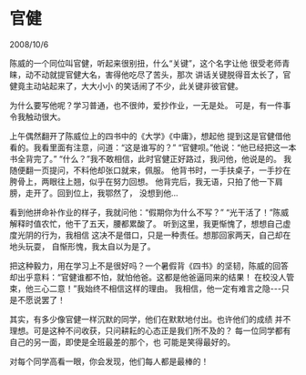 # 官健
2008/10/6

陈威的一个同位叫官健，听起来很别扭，什么“关键”，这个名字让他
很受老师青睐，动不动就提官健大名，害得他吃尽了苦头，那次
讲话关键脱得音太长了，官健竟主动站起来了，大大小小
的笑话闹了不少，此关键非彼官健。

为什么要写他呢？学习普通，也不很帅，爱抄作业，一无是处。
可是，有一件事令我触动很大。

上午偶然翻开了陈威位上的四书中的《大学》《中庸》，想起他
提到这是官健借他看的。我看里面有注意，问道：“这是谁写的？”
“官健呗。”他说：“他已经把这一本书全背完了。”
“什么？”我不敢相信，此时官健正好路过，我问他，他说是的。
我随便翻一页提问，不料他却张口就来，佩服。
他背书时，一手扶桌子，一手抄在胯骨上，两眼往上翘，似乎在努力回想。
他背完后，我无语，只拍了他一下肩膀，走开了。回到位上，我鄂然了，
没想到他...

看到他拼命补作业的样子，我就问他：“假期你为什么不写？”
“光干活了！”陈威解释时值农忙，他干了五天，腰都累酸了。
听到这里，我更惭愧了，想想自己虚度光阴的行为，我相信
这决不是借口，只是一种责任。想那回家两天，自己却在地头玩耍，
自惭形愧，我太自以为是了。

把这种毅力，用在学习上不是很好吗？一个暑假背《四书》的坚韧，陈威的回答
却出乎意料：“官健谁都不怕，就怕他爸。这都是他爸逼同来的结果！
在校没人管束，他三心二意！”我始终不相信这样的理由。
我相信，他一定有难言之隐---只是不愿说罢了！

其实，有多少像官健一样沉默的同学，他们在默默地付出。也许他们的成绩
并不理想。可是这种不问收获，只问耕耘的心态正是我们所不及的？
每一位同学都有自己的另一面，即使是全班最差的那个，也
可能是笑得最好的。

对每个同学高看一眼，你会发现，他们每人都是最棒的！
